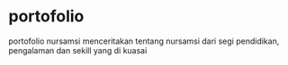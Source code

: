 # portofolio
portofolio nursamsi
menceritakan tentang nursamsi dari segi pendidikan, pengalaman dan sekill yang di kuasai
